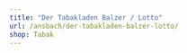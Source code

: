 ```yaml
---
title: "Der Tabakladen Balzer / Lotto"
url: /ansbach/der-tabakladen-balzer-lotto/
shop: Tabak
---
```

